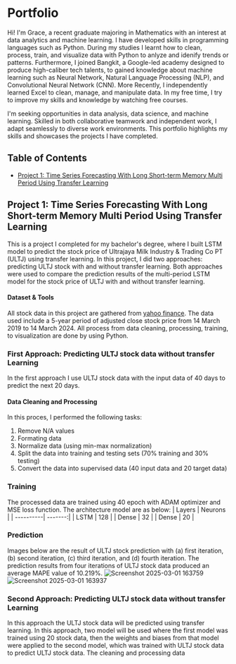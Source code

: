 # Portfolio
Hi! I'm Grace, a recent graduate majoring in Mathematics with an interest at data analytics and machine learning. I have developed skills in programming languages such as Python. During my studies I learnt how to clean, process, train, and visualize data with Python to anlyze and idenify trends or patterns. Furthermore, I joined Bangkit, a Google-led academy designed to produce high-caliber tech talents, to gained knowledge about machine learning such as Neural Network, Natural Language Processing (NLP), and Convolutional Neural Network (CNN). More Recently, I independently learned Excel to clean, manage, and manipulate data. In my free time, I try to improve my skills and knowledge by watching free courses. 

I'm seeking opportunities in data analysis, data science, and machine learning. Skilled in both collaborative teamwork and independent work, I adapt seamlessly to diverse work environments. This portfolio highlights my skills and showcases the projects I have completed.

## Table of Contents
* [Project 1: Time Series Forecasting With Long Short-term Memory Multi Period Using Transfer Learning](https://github.com/GraceAprilia/Portofolio/edit/main/README.md#project-1-time-series-forecasting-with-long-short-term-memory-multi-period-using-transfer-learning)

## Project 1: Time Series Forecasting With Long Short-term Memory Multi Period Using Transfer Learning
This is a project I completed for my bachelor's degree, where I built LSTM model to predict the stock price of Ultrajaya Milk Industry & Trading Co PT (ULTJ) using transfer learning. In this project, I did two approaches: predicting ULTJ stock with and without transfer learning. Both approaches were used to compare the prediction results of the multi-period LSTM model for the stock price of ULTJ with and without transfer learning. 

#### Dataset & Tools
All stock data in this project are gathered from [yahoo finance](https://finance.yahoo.com). The data used include a 5-year period of adjusted close stock price from 14 March 2019 to 14 March 2024. All process from data cleaning, processing, training, to visualization are done by using Python.

### First Approach: Predicting ULTJ stock data without transfer Learning
In the first approach I use ULTJ stock data with the input data of 40 days to predict the next 20 days.
#### Data Cleaning and Processing 
In this proces, I performed the following tasks:
1. Remove N/A values
2. Formating data
3. Normalize data (using min-max normalization)
4. Split the data into training and testing sets (70% training and 30% testing)
5. Convert the data into supervised data (40 input data and 20 target data)

### Training
The processed data are trained using 40 epoch with ADAM optimizer and MSE loss function. The architecture model are as below:
| Layers    | Neurons |
| ----------| -------:|
| LSTM      | 128 |
| Dense     |   32 |
| Dense     |    20 |

### Prediction
Images below are the result of ULTJ stock prediction with (a) first iteration, (b) second iteration, (c) third iteration, and (d) fourth iteration. The prediction results from four iterations of ULTJ stock data produced an average MAPE value of 10.219%.
![Screenshot 2025-03-01 163759](https://github.com/user-attachments/assets/1cf96197-b325-4511-8758-3d1f69167791)
![Screenshot 2025-03-01 163937](https://github.com/user-attachments/assets/7865a0cb-1447-48d7-ab21-bfd2a768b83d)

### Second Approach: Predicting ULTJ stock data without transfer Learning

In this approach the ULTJ stock data will be predicted using transfer learning. In this approach, two model will be used where the first model was trained using 20 stock data, then the weights and biases from that model were applied to the second model, which was trained with ULTJ stock data to predict ULTJ stock data. The cleaning and processing data 


